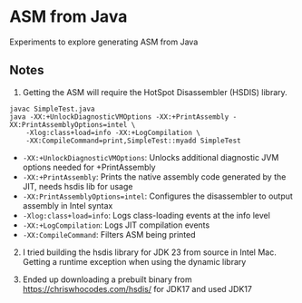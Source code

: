 # ASM from Java

Experiments to explore generating ASM from Java

## Notes

1. Getting the ASM will require the HotSpot Disassembler (HSDIS) library.

```
javac SimpleTest.java
java -XX:+UnlockDiagnosticVMOptions -XX:+PrintAssembly -XX:PrintAssemblyOptions=intel \
    -Xlog:class+load=info -XX:+LogCompilation \
    -XX:CompileCommand=print,SimpleTest::myadd SimpleTest
```

* `-XX:+UnlockDiagnosticVMOptions`: Unlocks additional diagnostic JVM options needed for +PrintAssembly
* `-XX:+PrintAssembly`: Prints the native assembly code generated by the JIT, needs hsdis lib for usage
* `-XX:PrintAssemblyOptions=intel`: Configures the disassembler to output assembly in Intel syntax
* `-Xlog:class+load=info`: Logs class-loading events at the info level
* `-XX:+LogCompilation`: Logs JIT compilation events
* `-XX:CompileCommand`: Filters ASM being printed

2. I tried building the hsdis library for JDK 23 from source in Intel Mac. Getting a runtime exception when using the dynamic library

3. Ended up downloading a prebuilt binary from https://chriswhocodes.com/hsdis/ for JDK17 and used JDK17

